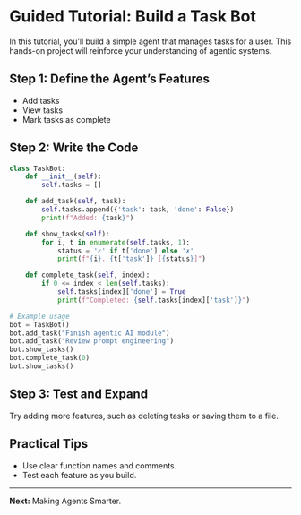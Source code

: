 
# Guided Tutorial: Build a Task Bot

In this tutorial, you’ll build a simple agent that manages tasks for a user. This hands-on project will reinforce your understanding of agentic systems.

## Step 1: Define the Agent’s Features
- Add tasks
- View tasks
- Mark tasks as complete

## Step 2: Write the Code
```python
class TaskBot:
	def __init__(self):
		self.tasks = []

	def add_task(self, task):
		self.tasks.append({'task': task, 'done': False})
		print(f"Added: {task}")

	def show_tasks(self):
		for i, t in enumerate(self.tasks, 1):
			status = '✓' if t['done'] else '✗'
			print(f"{i}. {t['task']} [{status}]")

	def complete_task(self, index):
		if 0 <= index < len(self.tasks):
			self.tasks[index]['done'] = True
			print(f"Completed: {self.tasks[index]['task']}")

# Example usage
bot = TaskBot()
bot.add_task("Finish agentic AI module")
bot.add_task("Review prompt engineering")
bot.show_tasks()
bot.complete_task(0)
bot.show_tasks()
```

## Step 3: Test and Expand
Try adding more features, such as deleting tasks or saving them to a file.

## Practical Tips
- Use clear function names and comments.
- Test each feature as you build.

---
**Next:** Making Agents Smarter.